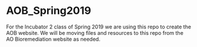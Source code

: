 # AOB_Spring2019

For the Incubator 2 class of Spring 2019 we are using this repo to create the AOB website.  We will be moving files and resources to this repo from the AO Bioremediation website as needed.  

